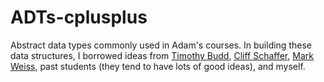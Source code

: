 # ADTs-cplusplus
Abstract data types commonly used in Adam's courses.  In building these data structures, I borrowed ideas from [Timothy Budd](http://web.engr.oregonstate.edu/~budd/), [Cliff Schaffer](http://people.cs.vt.edu/~shaffer/), [Mark Weiss](http://users.cs.fiu.edu/~weiss/), past students (they tend to have lots of good ideas), and myself.
